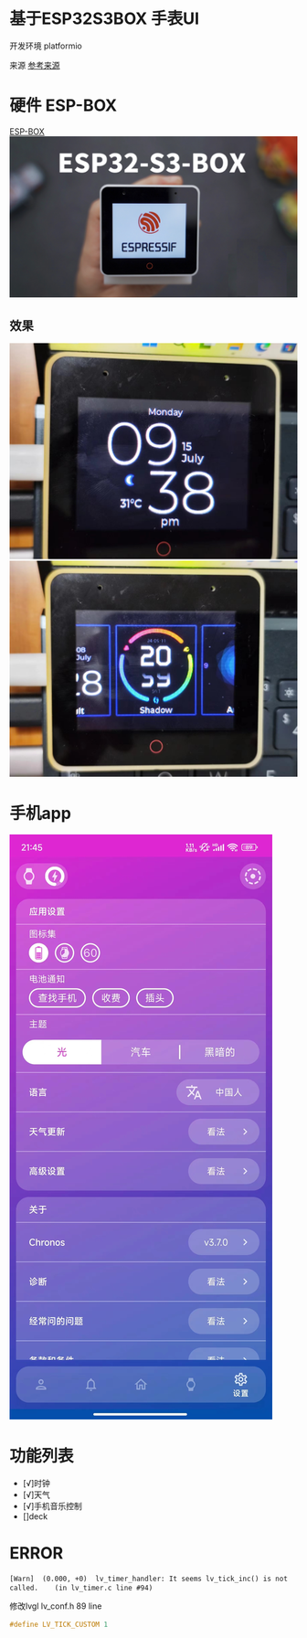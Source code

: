 # 基于ESP32S3BOX 手表UI
开发环境 platformio

来源
[参考来源](https://github.com/fbiego/esp32-c3-mini)
# 硬件 ESP-BOX
[ESP-BOX](https://github.com/espressif/esp-box)
![](./ESP_BOX.png)
## 效果
![](./ui.jpg)
![](./ui2.jpg)
# 手机app
![](./appui.jpg)


# 功能列表
- [√]时钟
- [√]天气
- [√]手机音乐控制
- []deck

# ERROR
```shell
[Warn]	(0.000, +0)	 lv_timer_handler: It seems lv_tick_inc() is not called. 	(in lv_timer.c line #94)
```
修改lvgl lv_conf.h 89 line

```c
#define LV_TICK_CUSTOM 1
```
